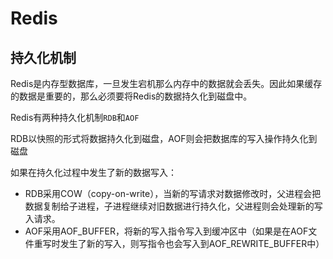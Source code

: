 # Redis

## 持久化机制

Redis是内存型数据库，一旦发生宕机那么内存中的数据就会丢失。因此如果缓存的数据是重要的，那么必须要将Redis的数据持久化到磁盘中。

Redis有两种持久化机制`RDB`和`AOF`

RDB以快照的形式将数据持久化到磁盘，AOF则会把数据库的写入操作持久化到磁盘

如果在持久化过程中发生了新的数据写入：

- RDB采用COW（copy-on-write），当新的写请求对数据修改时，父进程会把数据复制给子进程，子进程继续对旧数据进行持久化，父进程则会处理新的写入请求。
- AOF采用AOF_BUFFER，将新的写入指令写入到缓冲区中（如果是在AOF文件重写时发生了新的写入，则写指令也会写入到AOF_REWRITE_BUFFER中）
